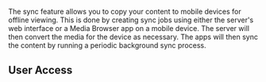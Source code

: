 The sync feature allows you to copy your content to mobile devices for offline viewing. This is done by creating sync jobs using either the server's web interface or a Media Browser app on a mobile device. The server will then convert the media for the device as necessary. The apps will then sync the content by running a periodic background sync process.

## User Access